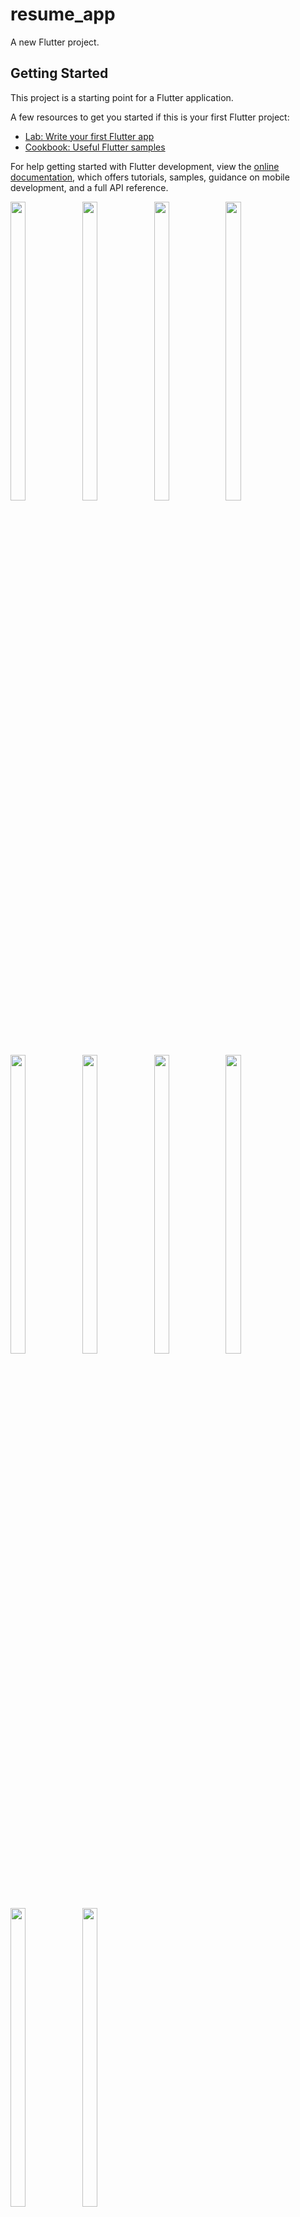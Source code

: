 # resume_app

A new Flutter project.

## Getting Started

This project is a starting point for a Flutter application.

A few resources to get you started if this is your first Flutter project:

- [Lab: Write your first Flutter app](https://docs.flutter.dev/get-started/codelab)
- [Cookbook: Useful Flutter samples](https://docs.flutter.dev/cookbook)

For help getting started with Flutter development, view the
[online documentation](https://docs.flutter.dev/), which offers tutorials,
samples, guidance on mobile development, and a full API reference.

<p float="center">

<img src="https://user-images.githubusercontent.com/118955280/211773281-995750c2-68b5-4d12-a122-6790d79a7051.png" width=22% height=35%>
<img src="https://user-images.githubusercontent.com/118955280/211773387-a8114de0-cc22-43bb-8d56-c6d13a2b86d2.png" width=22% height=35%>
<img src="https://user-images.githubusercontent.com/118955280/211773454-ef147794-8d3f-4773-af2c-53d760ac3cd8.png" width=22% height=35%>
<img src="https://user-images.githubusercontent.com/118955280/211773512-e3fbb57f-40d9-413b-9cf2-e2b6f78ec883.png" width=22% height=35%>
<img src="https://user-images.githubusercontent.com/118955280/211773709-e2e418e7-29aa-4c8c-aa80-44f18a35dee8.png" width=22% height=35%>
<img src="https://user-images.githubusercontent.com/118955280/211773799-79f341c4-98f9-4f87-8b6f-e32a67b34e48.png" width=22% height=35%>
<img src="https://user-images.githubusercontent.com/118955280/211773901-b2075e5b-74a9-4581-ad03-07b21435b676.png" width=22% height=35%>
<img src="https://user-images.githubusercontent.com/118955280/211774045-d31d53af-e375-4320-ae23-fe4e6d8c3673.png" width=22% height=35%>
<img src="https://user-images.githubusercontent.com/118955280/211774139-f22247dc-346e-4d45-a21e-7358443a81e1.png" width=22% height=35%>
<img src="https://user-images.githubusercontent.com/118955280/211774214-6a617149-c5df-47cb-82f3-7fc80366e42e.png" width=22% height=35%>

</p>
